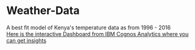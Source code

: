 # Weather-Data
A best fit model of Kenya's temperature data as from 1996 - 2016 <br>
[Here is the interactive Dashboard from IBM Cognos Analytics where you can get insights](https://us3.ca.analytics.ibm.com/bi/?perspective=dashboard&pathRef=.my_folders%2FKenya%2BWeather%2BData&action=view&mode=dashboard&subView=model0000018d16835aa5_00000002)
